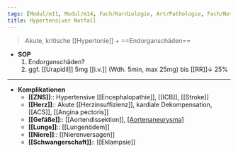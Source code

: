 ```yaml
---
tags: [Modul/m11, Modul/m14, Fach/Kardiologie, Art/Pathologie, Fach/Notfallmedizin/SOP]
title: Hypertensiver Notfall
---
```

> Akute, kritische [[Hypertonie]] + ==Endorganschäden==
- **SOP**
	1. Endorganschäden?
	2. ggf. [[Urapidil]] 5mg [[i.v.]] (Wdh. 5min, max 25mg) bis [[RR]]↓ 25%
---
- **Komplikationen**
	- **[[ZNS]]**:: Hypertensive [[Encephalopathie]], [[ICB]], [[Stroke]]
	- **[[Herz]]**:: Akute [[Herzinsuffizienz]], kardiale Dekompensation, [[ACS]], [[Angina pectoris]]
	- **[[Gefäße]]**:: [[Aortendissektion]], [[Aortenaneurysma]](-ruptur)
	- **[[Lunge]]**:: [[Lungenödem]]
	- **[[Niere]]**:: [[Nierenversagen]]
	- **[[Schwangerschaft]]**:: [[Eklampsie]]